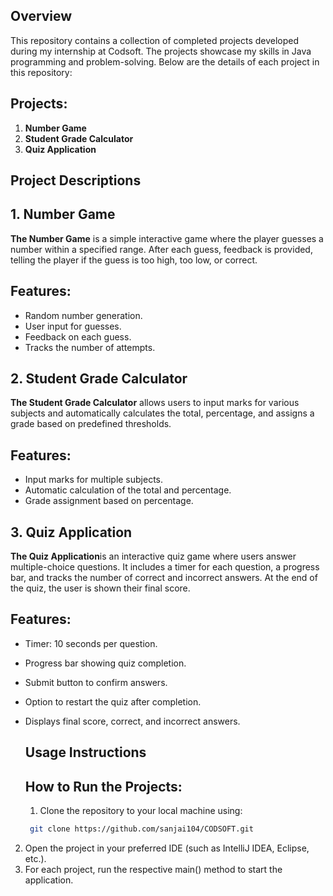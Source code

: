 ## Overview

This repository contains a collection of completed projects developed during my internship at Codsoft. 
The projects showcase my skills in Java programming and problem-solving. 
Below are the details of each project in this repository:

## Projects:

1. **Number Game**
2. **Student Grade Calculator**
3. **Quiz Application**
   
## Project Descriptions

 ## 1. Number Game

**The Number Game** is a simple interactive game where the player guesses a number within a specified range. 
After each guess, feedback is provided, telling the player if the guess is too high, too low, or correct.

## Features:

- Random number generation.
- User input for guesses.
- Feedback on each guess.
- Tracks the number of attempts.
  
## 2. Student Grade Calculator

**The Student Grade Calculator** allows users to input marks for various subjects and automatically calculates the total, percentage, and assigns a grade based on predefined thresholds.

## Features:

- Input marks for multiple subjects.
- Automatic calculation of the total and percentage.
- Grade assignment based on percentage.
  
## 3. Quiz Application
**The Quiz Application**is an interactive quiz game where users answer multiple-choice questions. It includes a timer for each question, a progress bar, and tracks the number of correct and incorrect answers. At the end of the quiz, the user is shown their final score.

## Features:

- Timer: 10 seconds per question.
- Progress bar showing quiz completion.
- Submit button to confirm answers.
- Option to restart the quiz after completion.
- Displays final score, correct, and incorrect answers.

  ## Usage Instructions
  ## How to Run the Projects:
  1. Clone the repository to your local machine using:
   ```bash
    git clone https://github.com/sanjai104/CODSOFT.git
   ```
 2. Open the project in your preferred IDE (such as IntelliJ IDEA, Eclipse, etc.).
 3. For each project, run the respective main() method to start the application.
